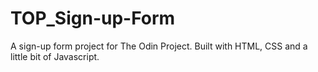 # TOP_Sign-up-Form

A sign-up form project for The Odin Project.
Built with HTML, CSS and a little bit of Javascript.
